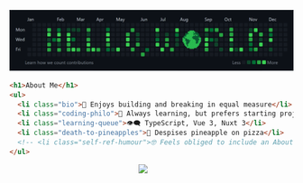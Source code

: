<!-- Custom "Hello, World!" Banner (Canva) -->
![Hello, World! Banner](hello-world-banner-v2.png)

```html
<h1>About Me</h1>
<ul>
  <li class="bio">🦠 Enjoys building and breaking in equal measure</li>
  <li class="coding-philo">💭 Always learning, but prefers starting projects</li>
  <li class="learning-queue">👁️‍🗨️ TypeScript, Vue 3, Nuxt 3</li>
  <li class="death-to-pineapples">🤢 Despises pineapple on pizza</li>
  <!-- <li class="self-ref-humour">🤓 Feels obliged to include an About Me</li> -->
</ul>
```

<!-- Credits to GitHub user `tandpfun` for icons (https://github.com/tandpfun/skill-icons) -->
<div align="center">
  <a href="https://skillicons.dev">
    <img
      style="margin-right: 30px" 
      src="https://skillicons.dev/icons?i=html,css,sass,js,ts,vue,nuxt,nodejs,express,mongodb,cpp,qt&theme=light" 
    >
  </a>
</div>

<!-- Credits to Devicon for icons (https://devicon.dev/) -->
<link rel="stylesheet" href="https://cdn.jsdelivr.net/gh/devicons/devicon@v2.15.1/devicon.min.css">
